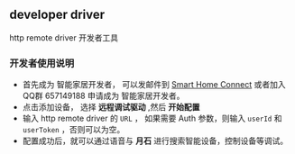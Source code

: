 ## developer driver

http remote driver 开发者工具

### 开发者使用说明

- 首先成为 智能家居开发者， 可以发邮件到 [Smart Home Connect](mailto:smarthomeconnect@rokid.com) 或者加入QQ群 657149188 申请成为 智能家居开发者。
- 点击添加设备， 选择 **远程调试驱动** ,然后 **开始配置**
- 输入 http remote driver 的 `URL` ， 如果需要 Auth 参数，则输入 `userId` 和 `userToken` ，否则可以为空。
- 配置成功后，就可以通过语音与 **月石** 进行搜索智能设备，控制设备等调试。
